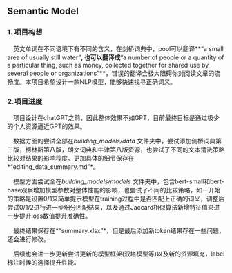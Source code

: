 ## Semantic Model

### 1. 项目构想

&emsp;英文单词在不同语境下有不同的含义，在剑桥词典中，pool可以翻译**“a small area of usually still water”**, 也可以翻译成**“a number of people or a quantity of a particular thing, such as money, collected together for shared use by several people or organizations”**，错误的翻译会极大阻碍你对阅读文章的流畅度。本项目希望设计一款NLP模型，能够快速找寻正确词义。

### 2.项目进度

&emsp;项目设计在chatGPT之前，因此整体效果不如GPT，目前最终目标是通过极少的个人资源逼近GPT的效果。

&emsp;数据方面的尝试全部在*building_models/data* 文件夹中，尝试添加剑桥词典第三版，柯林斯第八版，朗文词典和牛津第八版资源，也尝试了不同的文本清洗策略比较对结果的影响程度。更加具体的细节保存在*“editing_data_summary.md”*。

&emsp;模型方面尝试全在*building_models/models* 文件夹中，包含bert-small和bert-base观察增加模型参数对整体性能的影响，也尝试了不同的比较策略，如一开始的策略是设置0/1来简单提示模型在training过程中是否匹配上正确的词义，调整后尝试0/1/2进行进一步细分匹配结果，以及通过Jaccard相似算法新增特征值来进一步提升loss数值提升准确性。

&emsp;最终结果保存在*“summary.xlsx”*，但是最后添加新token结果存在一些问题，还会进行修改。

&emsp;后续也会进一步更新尝试更新的模型框架(双塔模型等)以及新的资源填充，label标注时候的选择提升性能。

